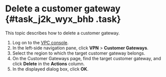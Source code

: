 # Delete a customer gateway {#task_j2k_wyx_bhb .task}

This topic describes how to delete a customer gateway.

1.   Log on to the [VPC console](https://partners-intl.aliyun.com/login-required#/vpc). 
2.   In the left-side navigation pane, click **VPN** \> **Customer Gateways**. 
3.   Select the region to which the target customer gateway belongs. 
4.   On the Customer Gateways page, find the target customer gateway, and click **Delete** in the **Actions** column. 
5.   In the displayed dialog box, click **OK**. 

